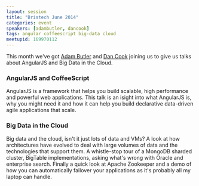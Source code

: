 ```yaml
---
layout: session
title: "Bristech June 2014"
categories: event
speakers: [adambutler, dancook]
tags: angular coffeescript big-data cloud
meetupid: 169970112
---
```


This month we've got  <a href="{% post_url 2000-01-01-adam-butler %}">Adam Butler</a> and 
<a href="{% post_url 2000-01-01-dan-cook %}">Dan Cook</a> joining us to give us talks about
AngularJS and Big Data in the Cloud.

### AngularJS and CoffeeScript

AngularJS is a framework that helps you build scalable, high performance and powerful web 
applications. This talk is an isight into what AngularJS is, why you might need it and how 
it can help you build declarative data-driven agile applications that scale.

### Big Data in the Cloud

Big data and the cloud, isn't it just lots of data and VMs? A look at how architectures have 
evolved to deal with large volumes of data and the technologies that support them. A 
whistle-stop tour of a MongoDB sharded cluster, BigTable implementations, asking what's wrong 
with Oracle and enterprise search. Finally a quick look at Apache Zookeeper and a demo of how 
you can automatically failover your applications as it's probably all my laptop can handle.
